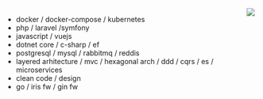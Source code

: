 <img align="right" src="https://media1.giphy.com/media/RhHHTsjhLvfWw/giphy.gif">

- docker / docker-compose /
  kubernetes
- php / laravel /symfony
- javascript / vuejs 
- dotnet core / c-sharp / ef
- postgresql / mysql / rabbitmq / reddis
- layered arhitecture / mvc / hexagonal arch / 
  ddd / cqrs / es /
  microservices
- clean code / design
- go / iris fw / gin fw
